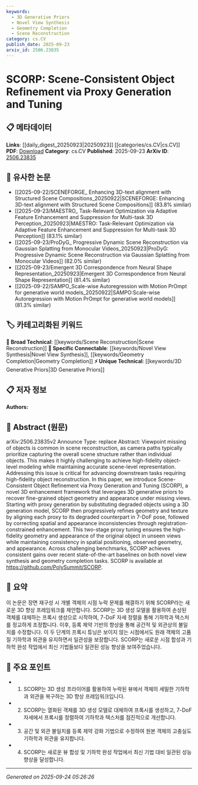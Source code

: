 ```yaml
---
keywords:
  - 3D Generative Priors
  - Novel View Synthesis
  - Geometry Completion
  - Scene Reconstruction
category: cs.CV
publish_date: 2025-09-23
arxiv_id: 2506.23835
---
```


<!-- KEYWORD_LINKING_METADATA:
{
  "processed_timestamp": "2025-09-24T05:26:26.480080",
  "vocabulary_version": "1.0",
  "selected_keywords": [
    "3D Generative Priors",
    "Novel View Synthesis",
    "Geometry Completion",
    "Scene Reconstruction"
  ],
  "rejected_keywords": [],
  "similarity_scores": {
    "3D Generative Priors": 0.78,
    "Novel View Synthesis": 0.82,
    "Geometry Completion": 0.8,
    "Scene Reconstruction": 0.79
  },
  "extraction_method": "AI_prompt_based",
  "budget_applied": true,
  "candidates_json": {
    "candidates": [
      {
        "surface": "3D generative priors",
        "canonical": "3D Generative Priors",
        "aliases": [
          "3D generative models",
          "3D priors"
        ],
        "category": "unique_technical",
        "rationale": "This term is crucial for linking to advanced 3D modeling techniques and generative methods in computer vision.",
        "novelty_score": 0.75,
        "connectivity_score": 0.68,
        "specificity_score": 0.8,
        "link_intent_score": 0.78
      },
      {
        "surface": "novel view synthesis",
        "canonical": "Novel View Synthesis",
        "aliases": [
          "view synthesis",
          "new view generation"
        ],
        "category": "specific_connectable",
        "rationale": "This concept is essential for connecting to research on generating new perspectives in 3D environments.",
        "novelty_score": 0.6,
        "connectivity_score": 0.85,
        "specificity_score": 0.72,
        "link_intent_score": 0.82
      },
      {
        "surface": "geometry completion",
        "canonical": "Geometry Completion",
        "aliases": [
          "3D geometry completion",
          "shape completion"
        ],
        "category": "specific_connectable",
        "rationale": "This term links to work on completing missing geometric data in 3D models.",
        "novelty_score": 0.58,
        "connectivity_score": 0.83,
        "specificity_score": 0.78,
        "link_intent_score": 0.8
      },
      {
        "surface": "scene reconstruction",
        "canonical": "Scene Reconstruction",
        "aliases": [
          "3D scene reconstruction",
          "scene modeling"
        ],
        "category": "broad_technical",
        "rationale": "This broad term connects to a wide range of work in reconstructing environments from visual data.",
        "novelty_score": 0.45,
        "connectivity_score": 0.9,
        "specificity_score": 0.65,
        "link_intent_score": 0.79
      }
    ],
    "ban_list_suggestions": [
      "method",
      "performance",
      "experiment"
    ]
  },
  "decisions": [
    {
      "candidate_surface": "3D generative priors",
      "resolved_canonical": "3D Generative Priors",
      "decision": "linked",
      "scores": {
        "novelty": 0.75,
        "connectivity": 0.68,
        "specificity": 0.8,
        "link_intent": 0.78
      }
    },
    {
      "candidate_surface": "novel view synthesis",
      "resolved_canonical": "Novel View Synthesis",
      "decision": "linked",
      "scores": {
        "novelty": 0.6,
        "connectivity": 0.85,
        "specificity": 0.72,
        "link_intent": 0.82
      }
    },
    {
      "candidate_surface": "geometry completion",
      "resolved_canonical": "Geometry Completion",
      "decision": "linked",
      "scores": {
        "novelty": 0.58,
        "connectivity": 0.83,
        "specificity": 0.78,
        "link_intent": 0.8
      }
    },
    {
      "candidate_surface": "scene reconstruction",
      "resolved_canonical": "Scene Reconstruction",
      "decision": "linked",
      "scores": {
        "novelty": 0.45,
        "connectivity": 0.9,
        "specificity": 0.65,
        "link_intent": 0.79
      }
    }
  ]
}
-->

# SCORP: Scene-Consistent Object Refinement via Proxy Generation and Tuning

## 📋 메타데이터

**Links**: [[daily_digest_20250923|20250923]] [[categories/cs.CV|cs.CV]]
**PDF**: [Download](https://arxiv.org/pdf/2506.23835.pdf)
**Category**: cs.CV
**Published**: 2025-09-23
**ArXiv ID**: [2506.23835](https://arxiv.org/abs/2506.23835)

## 🔗 유사한 논문
- [[2025-09-22/SCENEFORGE_ Enhancing 3D-text alignment with Structured Scene Compositions_20250922|SCENEFORGE: Enhancing 3D-text alignment with Structured Scene Compositions]] (83.8% similar)
- [[2025-09-23/MAESTRO_ Task-Relevant Optimization via Adaptive Feature Enhancement and Suppression for Multi-task 3D Perception_20250923|MAESTRO: Task-Relevant Optimization via Adaptive Feature Enhancement and Suppression for Multi-task 3D Perception]] (83.1% similar)
- [[2025-09-23/ProDyG_ Progressive Dynamic Scene Reconstruction via Gaussian Splatting from Monocular Videos_20250923|ProDyG: Progressive Dynamic Scene Reconstruction via Gaussian Splatting from Monocular Videos]] (82.0% similar)
- [[2025-09-23/Emergent 3D Correspondence from Neural Shape Representation_20250923|Emergent 3D Correspondence from Neural Shape Representation]] (81.4% similar)
- [[2025-09-22/SAMPO_Scale-wise Autoregression with Motion PrOmpt for generative world models_20250922|SAMPO:Scale-wise Autoregression with Motion PrOmpt for generative world models]] (81.3% similar)

## 🏷️ 카테고리화된 키워드
**🧠 Broad Technical**: [[keywords/Scene Reconstruction|Scene Reconstruction]]
**🔗 Specific Connectable**: [[keywords/Novel View Synthesis|Novel View Synthesis]], [[keywords/Geometry Completion|Geometry Completion]]
**⚡ Unique Technical**: [[keywords/3D Generative Priors|3D Generative Priors]]

## 📋 저자 정보

**Authors:** 

## 📄 Abstract (원문)

arXiv:2506.23835v2 Announce Type: replace 
Abstract: Viewpoint missing of objects is common in scene reconstruction, as camera paths typically prioritize capturing the overall scene structure rather than individual objects. This makes it highly challenging to achieve high-fidelity object-level modeling while maintaining accurate scene-level representation. Addressing this issue is critical for advancing downstream tasks requiring high-fidelity object reconstruction. In this paper, we introduce Scene-Consistent Object Refinement via Proxy Generation and Tuning (SCORP), a novel 3D enhancement framework that leverages 3D generative priors to recover fine-grained object geometry and appearance under missing views. Starting with proxy generation by substituting degraded objects using a 3D generation model, SCORP then progressively refines geometry and texture by aligning each proxy to its degraded counterpart in 7-DoF pose, followed by correcting spatial and appearance inconsistencies through registration-constrained enhancement. This two-stage proxy tuning ensures the high-fidelity geometry and appearance of the original object in unseen views while maintaining consistency in spatial positioning, observed geometry, and appearance. Across challenging benchmarks, SCORP achieves consistent gains over recent state-of-the-art baselines on both novel view synthesis and geometry completion tasks. SCORP is available at https://github.com/PolySummit/SCORP.

## 📝 요약

이 논문은 장면 재구성 시 개별 객체의 시점 누락 문제를 해결하기 위해 SCORP라는 새로운 3D 향상 프레임워크를 제안합니다. SCORP는 3D 생성 모델을 활용하여 손상된 객체를 대체하는 프록시 생성으로 시작하여, 7-DoF 자세 정렬을 통해 기하학과 텍스처를 정교하게 조정합니다. 이후, 등록 제약 기반의 향상을 통해 공간적 및 외관상의 불일치를 수정합니다. 이 두 단계의 프록시 튜닝은 보이지 않는 시점에서도 원래 객체의 고품질 기하학과 외관을 유지하면서 일관성을 보장합니다. SCORP는 새로운 시점 합성과 기하학 완성 작업에서 최신 기법들보다 일관된 성능 향상을 보여주었습니다.

## 🎯 주요 포인트

- 1. SCORP는 3D 생성 프라이어를 활용하여 누락된 뷰에서 객체의 세밀한 기하학과 외관을 복구하는 3D 향상 프레임워크입니다.
- 2. SCORP는 열화된 객체를 3D 생성 모델로 대체하여 프록시를 생성하고, 7-DoF 자세에서 프록시를 정렬하여 기하학과 텍스처를 점진적으로 개선합니다.
- 3. 공간 및 외관 불일치를 등록 제약 강화 기법으로 수정하여 원본 객체의 고충실도 기하학과 외관을 유지합니다.
- 4. SCORP는 새로운 뷰 합성 및 기하학 완성 작업에서 최신 기법 대비 일관된 성능 향상을 달성합니다.


---

*Generated on 2025-09-24 05:26:26*